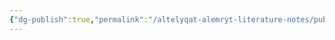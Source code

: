 ```yaml
---
{"dg-publish":true,"permalink":"/altelyqat-alemryt-literature-notes/public-sector-innovation-diploma/psid-external-references/psid-external-references/"}
---
```





